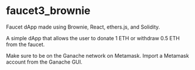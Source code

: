 # faucet3_brownie
Faucet dApp made using Brownie, React, ethers.js, and Solidity.

A simple dApp that allows the user to donate 1 ETH or withdraw 0.5 ETH from the faucet.

Make sure to be on the Ganache network on Metamask. Import a Metamask account from the Ganache GUI. 
